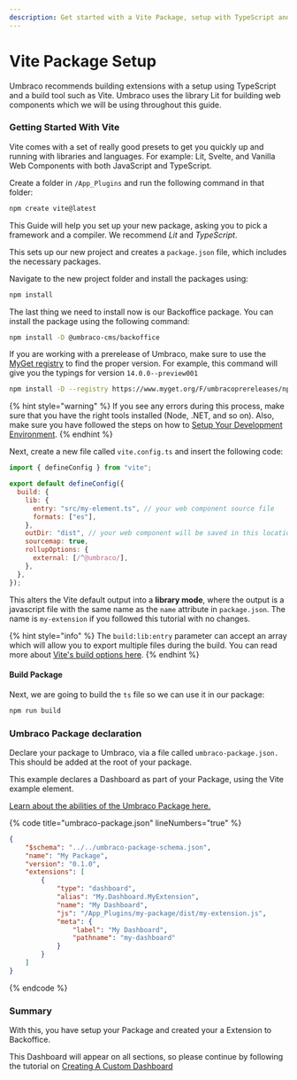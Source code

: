 ```yaml
---
description: Get started with a Vite Package, setup with TypeScript and Lit
---
```


# Vite Package Setup

Umbraco recommends building extensions with a setup using TypeScript and a build tool such as Vite. Umbraco uses the library Lit for building web components which we will be using throughout this guide.

### Getting Started With Vite

Vite comes with a set of really good presets to get you quickly up and running with libraries and languages. For example: Lit, Svelte, and Vanilla Web Components with both JavaScript and TypeScript.

Create a folder in `/App_Plugins` and run the following command in that folder:

```bash
npm create vite@latest
```

This Guide will help you set up your new package, asking you to pick a framework and a compiler. We recommend *Lit* and *TypeScript*.

This sets up our new project and creates a `package.json` file, which includes the necessary packages.

Navigate to the new project folder and install the packages using:

```bash
npm install
```

The last thing we need to install now is our Backoffice package. You can install the package using the following command:

```bash
npm install -D @umbraco-cms/backoffice
```

If you are working with a prerelease of Umbraco, make sure to use the [MyGet registry](https://www.myget.org/feed/umbracoprereleases/package/npm/@umbraco-cms/backoffice) to find the proper version. For example, this command will give you the typings for version `14.0.0--preview001`

```bash
npm install -D --registry https://www.myget.org/F/umbracoprereleases/npm @umbraco-cms/backoffice@14.0.0--preview001
```

{% hint style="warning" %}
If you see any errors during this process, make sure that you have the right tools installed (Node, .NET, and so on). Also, make sure you have followed the steps on how to [Setup Your Development Environment](./).
{% endhint %}

Next, create a new file called `vite.config.ts` and insert the following code:

```javascript
import { defineConfig } from "vite";

export default defineConfig({
  build: {
    lib: {
      entry: "src/my-element.ts", // your web component source file
      formats: ["es"],
    },
    outDir: "dist", // your web component will be saved in this location
    sourcemap: true,
    rollupOptions: {
      external: [/^@umbraco/],
    },
  },
});
```

This alters the Vite default output into a **library mode**, where the output is a javascript file with the same name as the `name` attribute in `package.json`. The name is `my-extension` if you followed this tutorial with no changes.

{% hint style="info" %}
The `build:lib:entry` parameter can accept an array which will allow you to export multiple files during the build. You can read more about [Vite's build options here](https://vitejs.dev/config/build-options.html#build-lib).
{% endhint %}

#### Build Package

Next, we are going to build the `ts` file so we can use it in our package:

```bash
npm run build
```

### Umbraco Package declaration

Declare your package to Umbraco, via a file called `umbraco-package.json.` This should be added at the root of your package.

This example declares a Dashboard as part of your Package, using the Vite example element.

[Learn about the abilities of the Umbraco Package here.](../package-manifest.md)

{% code title="umbraco-package.json" lineNumbers="true" %}
```json
{
	"$schema": "../../umbraco-package-schema.json",
	"name": "My Package",
	"version": "0.1.0",
	"extensions": [
		{
			"type": "dashboard",
			"alias": "My.Dashboard.MyExtension",
			"name": "My Dashboard",
			"js": "/App_Plugins/my-package/dist/my-extension.js",
			"meta": {
				"label": "My Dashboard",
				"pathname": "my-dashboard"
			}
		}
	]
}
```
{% endcode %}

### Summary

With this, you have setup your Package and created your a Extension to Backoffice.

This Dashboard will appear on all sections, so please continue by following the tutorial on [Creating A Custom Dashboard](../../tutorials/creating-a-custom-dashboard.md)
